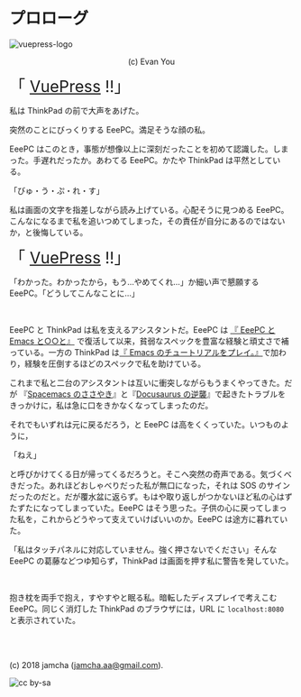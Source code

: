 

# プロローグ

![vuepress-logo](https://raw.githubusercontent.com/vuejs/vuepress/master/docs/.vuepress/public/hero.png)

<center>(c) Evan You</center>

<span style="font-size: 200%;">「 [VuePress](https://vuepress.vuejs.org/) !!」</span>

私は ThinkPad の前で大声をあげた。

突然のことにびっくりする EeePC。満足そうな顔の私。

EeePC はこのとき，事態が想像以上に深刻だったことを初めて認識した。しまった。手遅れだったか。あわてる EeePC。かたや ThinkPad は平然としている。

「びゅ・う・ぷ・れ・す」

私は画面の文字を指差しながら読み上げている。心配そうに見つめる EeePC。こんなになるまで私を追いつめてしまった，その責任が自分にあるのではないか，と後悔している。

<span style="font-size: 200%;">「 [VuePress](https://vuepress.vuejs.org/) !!」</span>

「わかった。わかったから，もう…やめてくれ…」か細い声で懇願する EeePC。「どうしてこんなことに…」

<br>

EeePC と ThinkPad は私を支えるアシスタントだ。EeePC は [『 EeePC と Emacs と○○と』](https://jamcha-aa.github.io/EeePC/) で復活して以来，貧弱なスペックを豊富な経験と頑丈さで補っている。一方の ThinkPad は[『 Emacs のチュートリアルをプレイ。』](https://jamcha-aa.github.io/Emacs-tutorial/)で加わり，経験を圧倒するほどのスペックで私を助けている。

これまで私と二台のアシスタントは互いに衝突しながらもうまくやってきた。だが 『[Spacemacs のささやき](https://jamcha-aa.github.io/Spacemacs-Guide/)』と『[Docusaurus の逆襲](https://jamcha-aa.github.io/Docusaurus-Guide/)』で起きたトラブルをきっかけに，私は急に口をきかなくなってしまったのだ。

それでもいずれは元に戻るだろう，と EeePC は高をくくっていた。いつものように，

「ねえ」

と呼びかけてくる日が帰ってくるだろうと。そこへ突然の奇声である。気づくべきだった。あれほどおしゃべりだった私が無口になった，それは SOS のサインだったのだと。だが覆水盆に返らず。もはや取り返しがつかないほど私の心はずたずたになってしまっていた。EeePC はそう思った。子供の心に戻ってしまった私を，これからどうやって支えていけばいいのか。EeePC は途方に暮れていた。

「私はタッチパネルに対応していません。強く押さないでください」そんな EeePC の葛藤などつゆ知らず，ThinkPad は画面を押す私に警告を発していた。

<br>

抱き枕を両手で抱え，すやすやと眠る私。暗転したディスプレイで考えこむ EeePC。同じく消灯した ThinkPad のブラウザには，URL に `localhost:8080` と表示されていた。

<br>
<br>

(c) 2018 jamcha (jamcha.aa@gmail.com).

![cc by-sa](https://i.creativecommons.org/l/by-sa/4.0/88x31.png)

